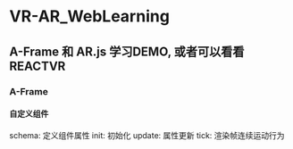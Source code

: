# VR-AR_WebLearning
## A-Frame 和 AR.js 学习DEMO, 或者可以看看REACTVR

### A-Frame
#### 自定义组件
schema: 定义组件属性
init: 初始化
update: 属性更新
tick: 渲染帧连续运动行为